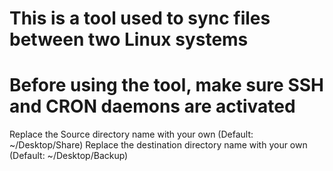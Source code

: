 # This is a tool used to sync files between two Linux systems
# Before using the tool, make sure SSH and CRON daemons are activated


Replace the Source directory name with your own (Default: ~/Desktop/Share)
Replace the destination directory name with your own (Default: ~/Desktop/Backup)
